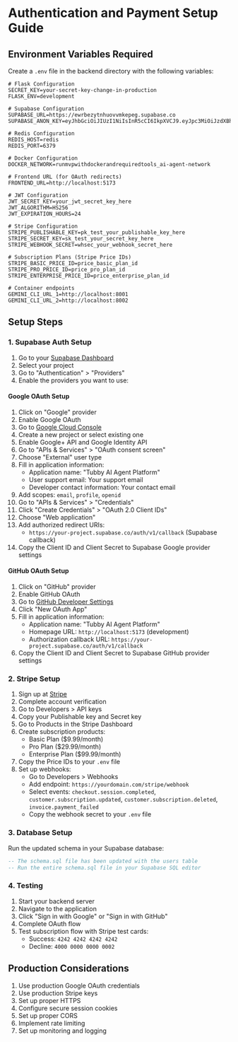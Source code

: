 # Authentication and Payment Setup Guide

## Environment Variables Required

Create a `.env` file in the backend directory with the following variables:

```env
# Flask Configuration
SECRET_KEY=your-secret-key-change-in-production
FLASK_ENV=development

# Supabase Configuration
SUPABASE_URL=https://ewrbezytnhuovvmkepeg.supabase.co
SUPABASE_ANON_KEY=eyJhbGciOiJIUzI1NiIsInR5cCI6IkpXVCJ9.eyJpc3MiOiJzdXBhYmFzZSIsInJlZiI6ImV3cmJlenl0bmh1b3Z2bWtlcGVnIiwicm9sZSI6ImFub24iLCJpYXQiOjE3NTI5Njg4MjksImV4cCI6MjA2ODU0NDgyOX0.WagV4Mmud1Co1SvRZ1nCVTLJt7DTIa7KlMqqHcjlHVs

# Redis Configuration
REDIS_HOST=redis
REDIS_PORT=6379

# Docker Configuration
DOCKER_NETWORK=runmvpwithdockerandrequiredtools_ai-agent-network

# Frontend URL (for OAuth redirects)
FRONTEND_URL=http://localhost:5173

# JWT Configuration
JWT_SECRET_KEY=your_jwt_secret_key_here
JWT_ALGORITHM=HS256
JWT_EXPIRATION_HOURS=24

# Stripe Configuration
STRIPE_PUBLISHABLE_KEY=pk_test_your_publishable_key_here
STRIPE_SECRET_KEY=sk_test_your_secret_key_here
STRIPE_WEBHOOK_SECRET=whsec_your_webhook_secret_here

# Subscription Plans (Stripe Price IDs)
STRIPE_BASIC_PRICE_ID=price_basic_plan_id
STRIPE_PRO_PRICE_ID=price_pro_plan_id
STRIPE_ENTERPRISE_PRICE_ID=price_enterprise_plan_id

# Container endpoints
GEMINI_CLI_URL_1=http://localhost:8001
GEMINI_CLI_URL_2=http://localhost:8002
```

## Setup Steps

### 1. Supabase Auth Setup

1. Go to your [Supabase Dashboard](https://supabase.com/dashboard)
2. Select your project
3. Go to "Authentication" > "Providers"
4. Enable the providers you want to use:

#### Google OAuth Setup
1. Click on "Google" provider
2. Enable Google OAuth
3. Go to [Google Cloud Console](https://console.cloud.google.com/)
4. Create a new project or select existing one
5. Enable Google+ API and Google Identity API
6. Go to "APIs & Services" > "OAuth consent screen"
7. Choose "External" user type
8. Fill in application information:
   - Application name: "Tubby AI Agent Platform"
   - User support email: Your support email
   - Developer contact information: Your contact email
9. Add scopes: `email`, `profile`, `openid`
10. Go to "APIs & Services" > "Credentials"
11. Click "Create Credentials" > "OAuth 2.0 Client IDs"
12. Choose "Web application"
13. Add authorized redirect URIs:
    - `https://your-project.supabase.co/auth/v1/callback` (Supabase callback)
14. Copy the Client ID and Client Secret to Supabase Google provider settings

#### GitHub OAuth Setup
1. Click on "GitHub" provider
2. Enable GitHub OAuth
3. Go to [GitHub Developer Settings](https://github.com/settings/developers)
4. Click "New OAuth App"
5. Fill in application information:
   - Application name: "Tubby AI Agent Platform"
   - Homepage URL: `http://localhost:5173` (development)
   - Authorization callback URL: `https://your-project.supabase.co/auth/v1/callback`
6. Copy the Client ID and Client Secret to Supabase GitHub provider settings

### 2. Stripe Setup

1. Sign up at [Stripe](https://stripe.com)
2. Complete account verification
3. Go to Developers > API keys
4. Copy your Publishable key and Secret key
5. Go to Products in the Stripe Dashboard
6. Create subscription products:
   - Basic Plan ($9.99/month)
   - Pro Plan ($29.99/month)
   - Enterprise Plan ($99.99/month)
7. Copy the Price IDs to your `.env` file
8. Set up webhooks:
   - Go to Developers > Webhooks
   - Add endpoint: `https://yourdomain.com/stripe/webhook`
   - Select events: `checkout.session.completed`, `customer.subscription.updated`, `customer.subscription.deleted`, `invoice.payment_failed`
   - Copy the webhook secret to your `.env` file

### 3. Database Setup

Run the updated schema in your Supabase database:

```sql
-- The schema.sql file has been updated with the users table
-- Run the entire schema.sql file in your Supabase SQL editor
```

### 4. Testing

1. Start your backend server
2. Navigate to the application
3. Click "Sign in with Google" or "Sign in with GitHub"
4. Complete OAuth flow
5. Test subscription flow with Stripe test cards:
   - Success: `4242 4242 4242 4242`
   - Decline: `4000 0000 0000 0002`

## Production Considerations

1. Use production Google OAuth credentials
2. Use production Stripe keys
3. Set up proper HTTPS
4. Configure secure session cookies
5. Set up proper CORS
6. Implement rate limiting
7. Set up monitoring and logging 